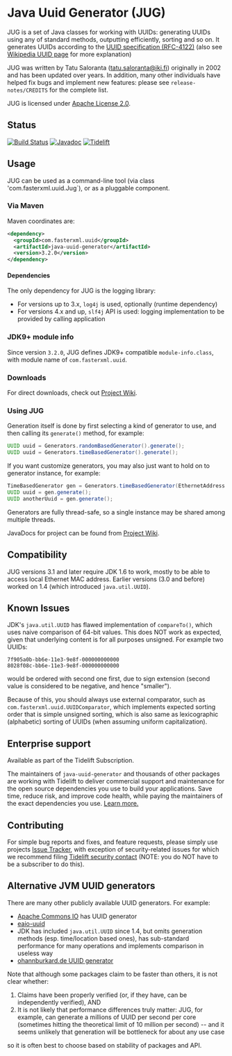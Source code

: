 #  Java Uuid Generator (JUG)

JUG is a set of Java classes for working with UUIDs: generating UUIDs using any of standard methods, outputting
efficiently, sorting and so on.
It generates UUIDs according to the [UUID specification (RFC-4122)](https://tools.ietf.org/html/rfc4122)
(also see [Wikipedia UUID page](http://en.wikipedia.org/wiki/UUID) for more explanation)

JUG was written by Tatu Saloranta (<tatu.saloranta@iki.fi>) originally in 2002 and has been updated over years.
In addition, many other individuals have helped fix bugs and implement new features: please see `release-notes/CREDITS`
for the complete list.

JUG is licensed under [Apache License 2.0](http://www.apache.org/licenses/LICENSE-2.0.html).

## Status

[![Build Status](https://travis-ci.org/cowtowncoder/java-uuid-generator.svg)](https://travis-ci.org/cowtowncoder/java-uuid-generator)
[![Javadoc](https://javadoc-emblem.rhcloud.com/doc/com.fasterxml.uuid/java-uuid-generator/badge.svg)](http://www.javadoc.io/doc/com.fasterxml.uuid/java-uuid-generator)
[![Tidelift](https://tidelift.com/badges/package/maven/com.fasterxml.uuid:java-uuid-generator)](https://tidelift.com/subscription/pkg/maven-com-fasterxml-uuid-java-uuid-generator?utm_source=maven-com-fasterxml-uuid-java-uuid-generator&utm_medium=referral&utm_campaign=readme)

## Usage

JUG can be used as a command-line tool (via class 'com.fasterxml.uuid.Jug`), or as a pluggable component.

### Via Maven

Maven coordinates are:

```xml
<dependency>
  <groupId>com.fasterxml.uuid</groupId>
  <artifactId>java-uuid-generator</artifactId>
  <version>3.2.0</version>
</dependency>
```

#### Dependencies

The only dependency for JUG is the logging library:

* For versions up to 3.x, `log4j` is used, optionally (runtime dependency)
* For versions 4.x and up, `slf4j` API is used: logging implementation to be provided by calling application

### JDK9+ module info

Since version `3.2.0`, JUG defines JDK9+ compatible `module-info.class`, with module name of `com.fasterxml.uuid`.

### Downloads

For direct downloads, check out [Project Wiki](../../wiki).

### Using JUG

Generation itself is done by first selecting a kind of generator to use, and then calling its `generate()` method,
for example:

```java
UUID uuid = Generators.randomBasedGenerator().generate();
UUID uuid = Generators.timeBasedGenerator().generate();
```

If you want customize generators, you may also just want to hold on to generator instance, for example:
```java
TimeBasedGenerator gen = Generators.timeBasedGenerator(EthernetAddress.fromInterface());
UUID uuid = gen.generate();
UUID anotherUuid = gen.generate();
```

Generators are fully thread-safe, so a single instance may be shared among multiple threads.

JavaDocs for project can be found from [Project Wiki](../../wiki).

## Compatibility

JUG versions 3.1 and later require JDK 1.6 to work, mostly to be able to access local Ethernet MAC address.
Earlier versions (3.0 and before) worked on 1.4 (which introduced `java.util.UUID`).

## Known Issues

JDK's `java.util.UUID` has flawed implementation of `compareTo()`, which uses naive comparison
of 64-bit values. This does NOT work as expected, given that underlying content is for all purposes
unsigned. For example two UUIDs:

```
7f905a0b-bb6e-11e3-9e8f-000000000000
8028f08c-bb6e-11e3-9e8f-000000000000
```

would be ordered with second one first, due to sign extension (second value is considered to
be negative, and hence "smaller").

Because of this, you should always use external comparator, such as
`com.fasterxml.uuid.UUIDComparator`, which implements expected sorting order that is simple
unsigned sorting, which is also same as lexicographic (alphabetic) sorting of UUIDs (when
assuming uniform capitalization).

## Enterprise support

Available as part of the Tidelift Subscription.

The maintainers of `java-uuid-generator` and thousands of other packages are working with Tidelift to deliver commercial support and maintenance for the open source dependencies you use to build your applications. Save time, reduce risk, and improve code health, while paying the maintainers of the exact dependencies you use. [Learn more.](https://tidelift.com/subscription/pkg/maven-com-fasterxml-uuid-java-uuid-generator?utm_source=maven-com-fasterxml-uuid-java-uuid-generator&utm_medium=referral&utm_campaign=enterprise&utm_term=repo)

## Contributing

For simple bug reports and fixes, and feature requests, please simply use projects
[Issue Tracker](../../issues), with exception of security-related issues for which
we recommend filing
[Tidelift security contact](https://tidelift.com/security) (NOTE: you do NOT have to be
a subscriber to do this).

## Alternative JVM UUID generators

There are many other publicly available UUID generators. For example:

* [Apache Commons IO](http://commons.apache.org/sandbox/commons-id/uuid.html) has UUID generator
* [eaio-uuid](http://stephenc.github.io/eaio-uuid/)
* JDK has included `java.util.UUID` since 1.4, but omits generation methods (esp. time/location based ones), has sub-standard performance for many operations and implements comparison in useless way
* [ohannburkard.de UUID generator](http://johannburkard.de/software/uuid/)

Note that although some packages claim to be faster than others, it is not clear whether:

1. Claims have been properly verified (or, if they have, can be independently verified), AND
2. It is not likely that performance differences truly matter: JUG, for example, can generate a millions of UUID per second per core (sometimes hitting the theoretical limit of 10 million per second) -- and it seems unlikely that generation will be bottleneck for about any use case

so it is often best to choose based on stability of packages and API.

